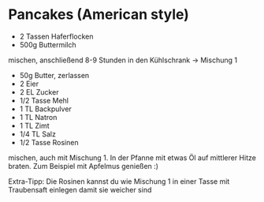 # Pancakes (American style)

* 2 Tassen Haferflocken
* 500g Buttermilch

mischen, anschließend 8-9 Stunden in den Kühlschrank -> Mischung 1

* 50g Butter, zerlassen
* 2 Eier
* 2 EL Zucker
* 1/2 Tasse Mehl
* 1 TL Backpulver
* 1 TL Natron
* 1 TL Zimt
* 1/4 TL Salz
* 1/2 Tasse Rosinen

mischen, auch mit Mischung 1. In der Pfanne mit etwas Öl auf mittlerer Hitze braten. Zum Beispiel mit Apfelmus genießen :)

Extra-Tipp: Die Rosinen kannst du wie Mischung 1 in einer Tasse mit Traubensaft einlegen damit sie weicher sind
